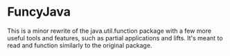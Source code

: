 # FuncyJava

This is a minor rewrite of the java.util.function package with a few more useful tools and features, such as partial applications and lifts. It's meant to read and function similarly to the original package.